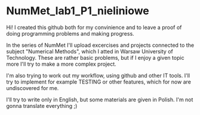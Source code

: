 # NumMet_lab1_P1_nieliniowe

Hi!
I created this github both for my convinience and to leave a proof of doing programming problems and making progress.

In the series of NumMet I'll upload excercises and projects connected to the subject "Numerical Methods", 
which I atted in Warsaw University of Technology. These are rather basic problems, but if I enjoy a given topic more
I'll try to make a more complex project.

I'm also trying to work out my workflow, using github and other IT tools. I'll try to implement for example TESTING
or other features, which for now are undiscovered for me.

I'll try to write only in English, but some materials are given in Polish. I'm not gonna translate everything ;)

